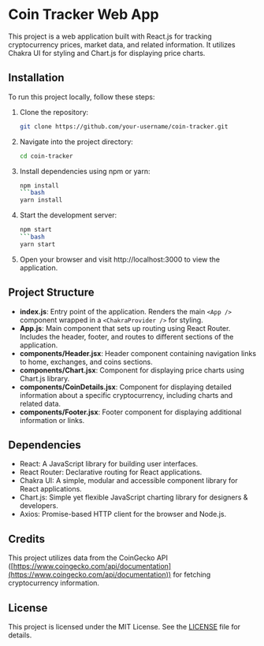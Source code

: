 # Coin Tracker Web App

This project is a web application built with React.js for tracking cryptocurrency prices, market data, and related information. It utilizes Chakra UI for styling and Chart.js for displaying price charts.

## Installation

To run this project locally, follow these steps:

1. Clone the repository:

   ```bash
   git clone https://github.com/your-username/coin-tracker.git

2. Navigate into the project directory:

   ```bash
   cd coin-tracker

3. Install dependencies using npm or yarn:

   ```bash
   npm install
   ```bash
   yarn install
   
4. Start the development server:

   ```bash
   npm start
   ```bash
   yarn start

5. Open your browser and visit http://localhost:3000 to view the application.

## Project Structure

- **index.js**: Entry point of the application. Renders the main `<App />` component wrapped in a `<ChakraProvider />` for styling.
- **App.js**: Main component that sets up routing using React Router. Includes the header, footer, and routes to different sections of the application.
- **components/Header.jsx**: Header component containing navigation links to home, exchanges, and coins sections.
- **components/Chart.jsx**: Component for displaying price charts using Chart.js library.
- **components/CoinDetails.jsx**: Component for displaying detailed information about a specific cryptocurrency, including charts and related data.
- **components/Footer.jsx**: Footer component for displaying additional information or links.

## Dependencies

- React: A JavaScript library for building user interfaces.
- React Router: Declarative routing for React applications.
- Chakra UI: A simple, modular and accessible component library for React applications.
- Chart.js: Simple yet flexible JavaScript charting library for designers & developers.
- Axios: Promise-based HTTP client for the browser and Node.js.

## Credits

This project utilizes data from the CoinGecko API ([https://www.coingecko.com/api/documentation](https://www.coingecko.com/api/documentation)) for fetching cryptocurrency information.

## License

This project is licensed under the MIT License. See the [LICENSE](LICENSE) file for details.
